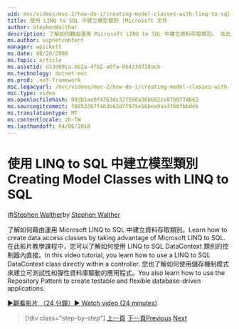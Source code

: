 ```yaml
---
uid: mvc/videos/mvc-2/how-do-i/creating-model-classes-with-linq-to-sql
title: 使用 LINQ to SQL 中建立模型類別 |Microsoft 文件
author: StephenWalther
description: 了解如何藉由運用 Microsoft LINQ to SQL 中建立資料存取類別。 在此影片教學課程中，您會學習如何使用 LINQ to SQL DataContext...
ms.author: aspnetcontent
manager: wpickett
ms.date: 08/20/2008
ms.topic: article
ms.assetid: d33d89ca-bb2a-4fb2-a0fa-0b423d710acb
ms.technology: dotnet-mvc
ms.prod: .net-framework
msc.legacyurl: /mvc/videos/mvc-2/how-do-i/creating-model-classes-with-linq-to-sql
msc.type: video
ms.openlocfilehash: 99db1ae9f4763dc32f560a36b692ce87b0774b62
ms.sourcegitcommit: f8852267f463b62d7f975e56bea9aa3f68fbbdeb
ms.translationtype: MT
ms.contentlocale: zh-TW
ms.lasthandoff: 04/06/2018
---
```

<a name="creating-model-classes-with-linq-to-sql"></a><span data-ttu-id="56b3a-104">使用 LINQ to SQL 中建立模型類別</span><span class="sxs-lookup"><span data-stu-id="56b3a-104">Creating Model Classes with LINQ to SQL</span></span>
====================
<span data-ttu-id="56b3a-105">由[Stephen Walther](https://github.com/StephenWalther)</span><span class="sxs-lookup"><span data-stu-id="56b3a-105">by [Stephen Walther](https://github.com/StephenWalther)</span></span>

<span data-ttu-id="56b3a-106">了解如何藉由運用 Microsoft LINQ to SQL 中建立資料存取類別。</span><span class="sxs-lookup"><span data-stu-id="56b3a-106">Learn how to create data access classes by taking advantage of Microsoft LINQ to SQL.</span></span> <span data-ttu-id="56b3a-107">在此影片教學課程中，您可以了解如何使用 LINQ to SQL DataContext 類別的控制器內直接。</span><span class="sxs-lookup"><span data-stu-id="56b3a-107">In this video tutorial, you learn how to use a LINQ to SQL DataContext class directly within a controller.</span></span> <span data-ttu-id="56b3a-108">您也了解如何使用儲存機制模式來建立可測試性和彈性資料庫驅動的應用程式。</span><span class="sxs-lookup"><span data-stu-id="56b3a-108">You also learn how to use the Repository Pattern to create testable and flexible database-driven applications.</span></span>

[<span data-ttu-id="56b3a-109">&#9654;觀看影片 （24 分鐘）</span><span class="sxs-lookup"><span data-stu-id="56b3a-109">&#9654; Watch video (24 minutes)</span></span>](https://channel9.msdn.com/Blogs/ASP-NET-Site-Videos/creating-model-classes-with-linq-to-sql)

> [!div class="step-by-step"]
> <span data-ttu-id="56b3a-110">[上一頁](creating-custom-html-helpers.md)
> [下一頁](displaying-a-table-of-database-data.md)</span><span class="sxs-lookup"><span data-stu-id="56b3a-110">[Previous](creating-custom-html-helpers.md)
[Next](displaying-a-table-of-database-data.md)</span></span>
